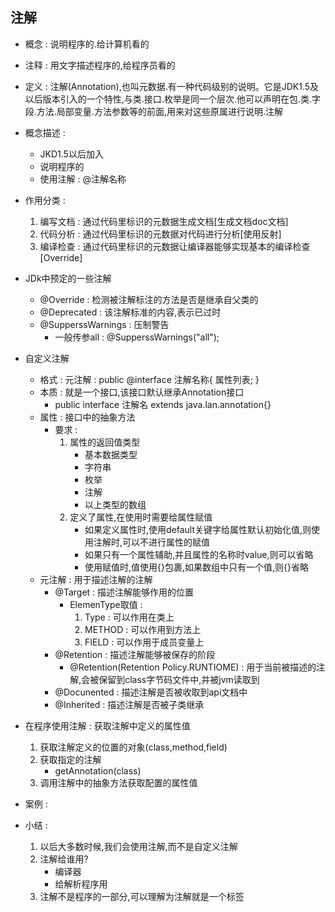 ## 注解
* 概念 : 说明程序的.给计算机看的
* 注释 : 用文字描述程序的,给程序员看的

* 定义 : 注解(Annotation),也叫元数据.有一种代码级别的说明。它是JDK1.5及以后版本引入的一个特性,与类.接口.枚举是同一个层次.他可以声明在包.类.字段.方法.局部变量.方法参数等的前面,用来对这些原属进行说明.注解
* 概念描述 : 
    * JKD1.5以后加入
    * 说明程序的
    * 使用注解 : @注解名称
* 作用分类 :   
    1. 编写文档 : 通过代码里标识的元数据生成文档[生成文档doc文档]
    2. 代码分析 : 通过代码里标识的元数据对代码进行分析[使用反射]
    3. 编译检查 : 通过代码里标识的元数据让编译器能够实现基本的编译检查[Override]
    
* JDk中预定的一些注解
    * @Override : 检测被注解标注的方法是否是继承自父类的
    * @Deprecated : 该注解标准的内容,表示已过时
    * @SupperssWarnings : 压制警告
        * 一般传参all : @SupperssWarnings("all");
    
* 自定义注解
    * 格式 :
        元注解 : public @interface 注解名称{
                    属性列表;
                }
    * 本质 : 就是一个接口,该接口默认继承Annotation接口
        * public interface 注解名 extends java.lan.annotation{}   
    * 属性 : 接口中的抽象方法
        * 要求 : 
            1. 属性的返回值类型
                * 基本数据类型
                * 字符串
                * 枚举
                * 注解
                * 以上类型的数组
            2. 定义了属性,在使用时需要给属性赋值
                * 如果定义属性时,使用default关键字给属性默认初始化值,则使用注解时,可以不进行属性的赋值
                * 如果只有一个属性辅助,并且属性的名称时value,则可以省略 
                * 使用赋值时,值使用{}包裹,如果数组中只有一个值,则{}省略
     * 元注解 : 用于描述注解的注解
        * @Target : 描述注解能够作用的位置
            * ElemenType取值 : 
                1. Type : 可以作用在类上
                2. METHOD : 可以作用到方法上
                3. FIELD : 可以作用于成员变量上
        * @Retention : 描述注解能够被保存的阶段
            * @Retention(Retention Policy.RUNTIOME) : 用于当前被描述的注解,会被保留到class字节码文件中,并被jvm读取到
        * @Docunented : 描述注解是否被收取到api文档中
        * @Inherited : 描述注解是否被子类继承     
            
* 在程序使用注解 : 获取注解中定义的属性值
    1. 获取注解定义的位置的对象(class,method,field)
    2. 获取指定的注解
        * getAnnotation(class)
    3. 调用注解中的抽象方法获取配置的属性值

* 案例 : 

* 小结 : 
    1. 以后大多数时候,我们会使用注解,而不是自定义注解
    2. 注解给谁用?
        * 编译器
        * 给解析程序用
    3. 注解不是程序的一部分,可以理解为注解就是一个标签